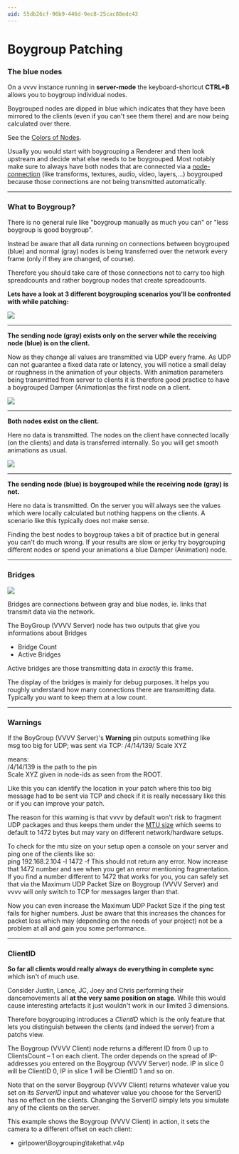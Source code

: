 ```yaml
---
uid: 55db26cf-96b9-446d-9ec8-25cac88edc43
---
```


# Boygroup Patching
### The blue nodes

On a vvvv instance running in **server-mode** the keyboard-shortcut **CTRL+B** allows you to boygroup individual nodes.   

Boygrouped nodes are dipped in blue which indicates that they have been mirrored to the clients (even if you can't see them there) and are now being calculated over there.  

See the [Colors of Nodes](xref:10b82e0c-720a-48e1-91e4-d8c65d2c3be1#colors-of-nodes).  


Usually you would start with boygrouping a Renderer and then look upstream and decide what else needs to be boygrouped. Most notably make sure to always have both nodes that are connected via a [node-connection](xref:10b82e0c-720a-48e1-91e4-d8c65d2c3be1#data-types) (like transforms, textures, audio, video, layers,...) boygrouped because those connections are not being transmitted automatically.   



---  

### What to Boygroup?


There is no general rule like "boygroup manually as much you can" or "less boygroup is good boygroup".   

Instead be aware that all data running on connections between boygrouped (blue) and normal (gray) nodes is being transferred over the network every frame (only if they are changed, of course).   



Therefore you should take care of those connections not to carry too high spreadcounts and rather boygroup nodes that create spreadcounts.   

**Lets have a look at 3 different boygrouping scenarios you'll be confronted with while patching:**  
 




![](~/img/Boygrouping-Scenario1.png "")   

---  
**The sending node (gray) exists only on the server while the receiving node (blue) is on the client.**  

Now as they change all values are transmitted via UDP every frame. As UDP can not guarantee a fixed data rate or latency, you will notice a small delay or roughness in the animation of your objects. With animation parameters being transmitted from server to clients it is therefore good practice to have a boygrouped <span class="node">Damper (Animation)</span>as the first node on a client.   



![](~/img/Boygrouping-Scenario2.png "")   

---  
**Both nodes exist on the client.**  

Here no data is transmitted. The nodes on the client have connected locally (on the clients) and data is transferred internally. So you will get smooth animations as usual.    



![](~/img/Boygrouping-Scenario3.png "")   

---  
**The sending node (blue) is boygrouped while the receiving node (gray) is not.**   

Here no data is transmitted. On the server you will always see the values which were locally calculated but nothing happens on the clients. A scenario like this typically does not make sense.   


Finding the best nodes to boygroup takes a bit of practice but in general you can't do much wrong. If your results are slow or jerky try boygrouping different nodes or spend your animations a blue <span class="node">Damper (Animation)</span> node.  

---  
### Bridges

![](~/img/0_2010_3.05 "")  


Bridges are connections between gray and blue nodes, ie. links that transmit data via the network.  

The <span class="node">BoyGroup (VVVV Server)</span> node has two outputs that give you informations about Bridges  
* Bridge Count  
* Active Bridges  

Active bridges are those transmitting data in *exactly* this frame.  

The display of the bridges is mainly for debug purposes. It helps you roughly understand how many connections there are transmitting data. Typically you want to keep them at a low count.  


---  
### Warnings

If the <span class="node">BoyGroup (VVVV Server)</span>'s **Warning** pin outputs something like  
 msg too big for UDP; 
 was sent via TCP: /4/14/139/ Scale XYZ

means:  
 /4/14/139
is the path to the pin  
 Scale XYZ
given in node-ids as seen from the ROOT.   

Like this you can identify the location in your patch where this too big message had to be sent via TCP and check if it is really necessary like this or if you can improve your patch.   

The reason for this warning is that vvvv by default won't risk to fragment UDP packages and thus keeps them under the <a href="http://en.wikipedia.org/wiki/Maximum_transmission_unit" class="extURL" target="_blank">MTU size</a> which seems to default to 1472 bytes but may vary on different network/hardware setups.   

To check for the mtu size on your setup open a console on your server and ping one of the clients like so:  
 ping 192.168.2.104 -l 1472 -f
This should not return any error. Now increase that 1472 number and see when you get an error mentioning fragmentation. If you find a number different to 1472 that works for you, you can safely set that via the <span class="pin">Maximum UDP Packet Size</span> on <span class="node">Boygroup (VVVV Server)</span> and vvvv will only switch to TCP for messages larger than that.   

Now you can even increase the <span class="pin">Maximum UDP Packet Size</span> if the ping test fails for higher numbers. Just be aware that this increases the chances for packet loss which may (depending on the needs of your project) not be a problem at all and gain you some performance.  


---  
### ClientID

 
**So far all clients would really always do everything in complete sync** which isn't of much use.   

Consider Justin, Lance, JC, Joey and Chris performing their dancemovements all **at the very same position on stage**. While this would cause interesting artefacts it just wouldn't work in our limited 3 dimensions.   

Therefore boygrouping introduces a *ClientID* which is the only feature that lets you distinguish between the clients (and indeed the server) from a patchs view.   

The <span class="node">Boygroup (VVVV Client)</span> node returns a different ID from 0 up to ClientsCount – 1 on each client. The order depends on the spread of IP-addresses you entered on the <span class="node">Boygroup (VVVV Server)</span> node. IP in slice 0 will be ClientID 0, IP in slice 1 will be ClientID 1 and so on.   


 
Note that on the server <span class="node">Boygroup (VVVV Client)</span> returns whatever value you set on its *ServerID* input and whatever value you choose for the ServerID has no effect on the clients. Changing the ServerID simply lets you simulate any of the clients on the server.   

This example shows the <span class="node">Boygroup (VVVV Client)</span> in action, it sets the camera to a different offset on each client:  

* girlpower\Boygrouping\takethat.v4p   




